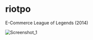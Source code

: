 # riotpo
E-Commerce League of Legends (2014)

![Screenshot_1](https://github.com/matiasrodlo/riotpo/assets/52969662/a99acf93-cdaa-41ba-92ea-675b43a23f37)
